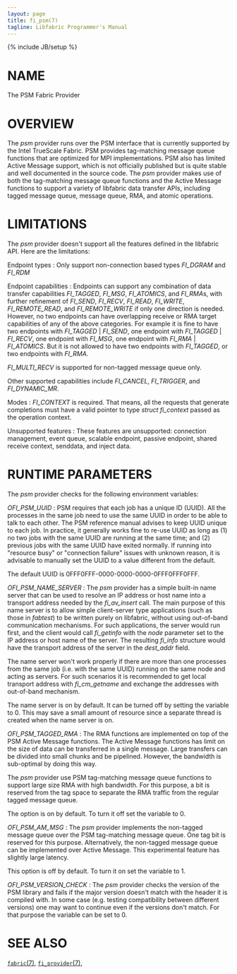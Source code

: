 ```yaml
---
layout: page
title: fi_psm(7)
tagline: Libfabric Programmer's Manual
---
```

{% include JB/setup %}

# NAME

The PSM Fabric Provider

# OVERVIEW

The *psm* provider runs over the PSM interface that is currently
supported by the Intel TrueScale Fabric. PSM provides tag-matching
message queue functions that are optimized for MPI implementations.
PSM also has limited Active Message support, which is not officially
published but is quite stable and well documented in the source code.
The *psm* provider makes use of both the tag-matching message queue
functions and the Active Message functions to support a variety of
libfabric data transfer APIs, including tagged message queue, message
queue, RMA, and atomic operations.

# LIMITATIONS

The *psm* provider doesn't support all the features defined in the
libfabric API. Here are the limitations:

Endpoint types
: Only support non-connection based types *FI_DGRAM* and *FI_RDM*

Endpoint capabilities
: Endpoints can support any combination of data transfer capabilities
  *FI_TAGGED*, *FI_MSG*, *FI_ATOMICS*, and *FI_RMA*s, with further
  refinement of *FI_SEND*, *FI_RECV*, *FI_READ*, *FI_WRITE*,
  *FI_REMOTE_READ*, and *FI_REMOTE_WRITE* if only one direction is
  needed. However, no two endpoints can have overlapping receive
  or RMA target capabilities of any of the above categories. For
  example it is fine to have two endpoints with *FI_TAGGED* | *FI_SEND*,
  one endpoint with *FI_TAGGED* | *FI_RECV*, one endpoint with *FI_MSG*,
  one endpoint with *FI_RMA* | *FI_ATOMICS*. But it is not allowed to
  have two endpoints with *FI_TAGGED*, or two endpoints with *FI_RMA*.

  *FI_MULTI_RECV* is supported for non-tagged message queue only.

  Other supported capabilities include *FI_CANCEL*, *FI_TRIGGER*,
  and *FI_DYNAMIC_MR*.

Modes
: *FI_CONTEXT* is required. That means, all the requests that generate
  completions must have a valid pointer to type *struct fi_context*
  passed as the operation context.
  
Unsupported features
: These features are unsupported: connection management, event queue, 
  scalable endpoint, passive endpoint, shared receive context,
  senddata, and inject data.

# RUNTIME PARAMETERS

The *psm* provider checks for the following environment variables:

*OFI_PSM_UUID*
: PSM requires that each job has a unique ID (UUID). All the processes
  in the same job need to use the same UUID in order to be able to
  talk to each other. The PSM reference manual advises to keep UUID
  unique to each job. In practice, it generally works fine to re-use
  UUID as long as (1) no two jobs with the same UUID are running at 
  the same time; and (2) previous jobs with the same UUID have exited
  normally. If running into "resource busy" or "connection failure"
  issues with unknown reason, it is advisable to manually set the UUID
  to a value different from the default.

  The default UUID is 0FFF0FFF-0000-0000-0000-0FFF0FFF0FFF.

*OFI_PSM_NAME_SERVER*
: The *psm* provider has a simple built-in name server that can be used
  to resolve an IP address or host name into a transport address needed
  by the *fi_av_insert* call. The main purpose of this name server is to
  allow simple client-server type applications (such as those in *fabtest*)
  to be written purely on libfabric, without using out-of-band communication
  mechanisms. For such applications, the server would run first, and the
  client would call *fi_getinfo* with the *node* parameter set to the IP
  address or host name of the server. The resulting *fi_info* structure
  would have the transport address of the server in the *dest_addr* field.

  The name server won't work properly if there are more than one processes
  from the same job (i.e. with the same UUID) running on the same node and
  acting as servers. For such scenarios it is recommended to get local
  transport address with *fi_cm_getname* and exchange the addresses with
  out-of-band mechanism.

  The name server is on by default. It can be turned off by setting the
  variable to 0. This may save a small amount of resource since a separate
  thread is created when the name server is on.

*OFI_PSM_TAGGED_RMA*
: The RMA functions are implemented on top of the PSM Active Message functions.
  The Active Message functions has limit on the size of data can be transferred
  in a single message. Large transfers can be divided into small chunks and
  be pipelined. However, the bandwidth is sub-optimal by doing this way.

  The *psm* provider use PSM tag-matching message queue functions to support
  large size RMA with high bandwidth. For this purpose, a bit is reserved from
  the tag space to separate the RMA traffic from the regular tagged message queue.
   
  The option is on by default. To turn it off set the variable to 0.

*OFI_PSM_AM_MSG*
: The *psm* provider implements the non-tagged message queue over the PSM
  tag-matching message queue. One tag bit is reserved for this purpose.
  Alternatively, the non-tagged message queue can be implemented over
  Active Message. This experimental feature has slightly large latency.

  This option is off by default. To turn it on set the variable to 1.

*OFI_PSM_VERSION_CHECK*
: The *psm* provider checks the version of the PSM library and fails if the
  major version doesn't match with the header it is compiled with. In some
  case (e.g. testing compatibility between different versions) one may want
  to continue even if the versions don't match. For that purpose the
  variable can be set to 0.

# SEE ALSO

[`fabric`(7)](fabric.7.html),
[`fi_provider`(7)](fi_provider.7.html),
